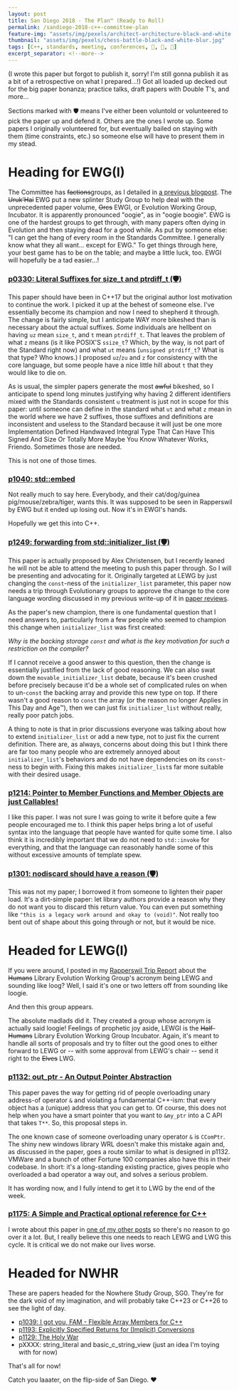 ```yaml
---
layout: post
title: San Diego 2018 - The Plan™ (Ready to Roll)
permalink: /sandiego-2018-c++-committee-plan
feature-img: "assets/img/pexels/architect-architecture-black-and-white.jpg"
thumbnail: "assets/img/pexels/chess-battle-black-and-white-blur.jpg"
tags: [C++, standards, meeting, conferences, 🤝, 📣, 📜]
excerpt_separator: <!--more-->
---
```



(I wrote this paper but forgot to publish it, sorry! I'm still gonna publish it as a bit of a retrospective on what I prepared...!) Got all loaded up decked out for the big paper bonanza; practice talks, draft papers with Double T's, and more...<!--more-->

Sections marked with 🛡️ means I've either been voluntold or volunteered to pick the paper up and defend it. Others are the ones I wrote up. Some papers I originally volunteered for, but eventually bailed on staying with them (time constraints, etc.) so someone else will have to present them in my stead.

# Heading for EWG(I)

The Committee has ~~factions~~groups, as I detailed in [a previous blogpost](/rapperswil-2018-c++-committee-trip-report). The ~~Uruk'Hai~~ EWG put a new splinter Study Group to help deal with the unprecedented paper volume, ~~Orcs~~ EWGI, or Evolution Working Group, Incubator. It is apparently pronounced "oogie", as in "oogie boogie". EWG is one of the hardest groups to get through, with many papers often dying in Evolution and then staying dead for a good while. As put by someone else: "I can get the hang of every room in the Standards Committee. I generally know what they all want... except for EWG." To get things through here, your best game has to be on the table; and maybe a little luck, too. EWGI will hopefully be a tad easier...!

### [p0330: Literal Suffixes for size_t and ptrdiff_t (🛡️)](/vendor/future_cxx/papers/d0330.html)

This paper should have been in C++17 but the original author lost motivation to continue the work. I picked it up at the behest of someone else. I've essentially become its champion and now I need to shepherd it through. The change is fairly simple, but I anticipate WAY more bikeshed than is necessary about the actual suffixes. _Some_ individuals are hellbent on having `uz` mean `size_t`, and `t` mean `ptrdiff_t`. That leaves the problem of what `z` means (is it like POSIX'S `ssize_t`? Which, by the way, is not part of the Standard right now) and what `ut` means (`unsigned ptrdiff_t`? What is that type? Who knows.) I proposed `uz`/`zu` and `z` for consistency with the core language, but some people have a nice little hill about `t` that they would like to die on.

As is usual, the simpler papers generate the most ~~awful~~ bikeshed, so I anticipate to spend long minutes justifying why having 2 different identifiers mixed with the Standards consistent `u` treatment is just not in scope for this paper: until someone can define in the standard what `ut` and what `z` mean in the world where we have 2 suffixes, those suffixes and definitions are inconsistent and useless to the Standard because it will just be one more Implementation Defined Handwaved Integral Type That Can Have This Signed And Size Or Totally More Maybe You Know Whatever Works, Friendo. Sometimes those are needed.

This is not one of those times.

### [p1040: std::embed](/vendor/future_cxx/papers/d1040.html)

Not really much to say here. Everybody, and their cat/dog/guinea pig/mouse/zebra/tiger, wants this. It was supposed to be seen in Rapperswil by EWG but it ended up losing out. Now it's in EWGI's hands.

Hopefully we get this into C++.

### [p1249: forwarding from std::initializer_list (🛡️)](https://wg21.link/p1249)

This paper is actually proposed by Alex Christensen, but I recently leaned he will not be able to attend the meeting to push this paper through. So I will be presenting and advocating for it. Originally targeted at LEWG by just changing the `const`-ness of the `initializer_list` parameter, this paper now needs a trip through Evolutionary groups to approve the change to the core language wording discussed in my previous write-up of it in [paper reviews](/sandiego-2018-pregame-paper-review-II).

As the paper's new champion, there is one fundamental question that I need answers to, particularly from a few people who seemed to champion this change when `initializer_list` was first created:

_Why is the backing storage `const` and what is the key motivation for such a restriction on the compiler?_

If I cannot receive a good answer to this question, then the change is essentially justified from the lack of good reasoning. We can also swat down the `movable_initializer_list` debate, because it's been crushed before precisely because it'd be a whole set of complicated rules on when to un-`const` the backing array and provide this new type on top. If there wasn't a good reason to `const` the array (or the reason no longer Applies in This Day and Age™), then we can just fix `initializer_list` without really, really poor patch jobs.

A thing to note is that in prior discussions everyone was talking about how to extend `initializer_list` or add a new type, not to just fix the current definition. There are, as always, concerns about doing this but I think there are far too many people who are extremely annoyed about `initializer_list`'s behaviors and do not have dependencies on its `const`-ness to begin with. Fixing this makes `initializer_list`s far more suitable with their desired usage.

### [p1214: Pointer to Member Functions and Member Objects are just Callables!](/vendor/future_cxx/papers/d1214.html)

I like this paper. I was not sure I was going to write it before quite a few people encouraged me to. I think this paper helps bring a lot of useful syntax into the language that people have wanted for quite some time. I also think it is incredibly important that we do not need to `std::invoke` for everything, and that the language can reasonably handle some of this without excessive amounts of template spew.

### [p1301: nodiscard should have a reason (🛡️)](/vendor/future_cxx/papers/d1301.html)

This was not my paper; I borrowed it from someone to lighten their paper load. It's a dirt-simple paper: let library authors provide a reason why they do not want you to discard this return value. You can even put something like `"this is a legacy work around and okay to (void)"`. Not really too bent out of shape about this going through or not, but it would be nice.

# Headed for LEWG(I)

If you were around, I posted in my [Rapperswil Trip Report](/rapperswil-2018-c++-committee-trip-report) about the ~~Humans~~ Library Evolution Working Group's acronym being LEWG and sounding like loog? Well, I said it's one or two letters off from sounding like loogie.

And then this group appears.

The absolute madlads did it. They created a group whose acronym is actually said loogie! Feelings of prophetic joy aside, LEWGI is the ~~Half-Humans~~ Library Evolution Working Group Incubator. Again, it's meant to handle all sorts of proposals and try to filter out the good ones to either forward to LEWG or -- with some approval from LEWG's chair -- send it right to the ~~Elves~~ LWG.

### [p1132: out_ptr - An Output Pointer Abstraction](/vendor/future_cxx/papers/d1132.html)

This paper paves the way for getting rid of people overloading unary address-of operator `&` and violating a fundamental C++-ism: that every object has a (unique) address that you can get to. Of course, this does not help when you have a smart pointer that you want to `&my_ptr` into a C API that takes `T**`. So, this proposal steps in.

The one known case of someone overloading unary operator `&` is `CComPtr`. The shiny new windows library WRL doesn't make this mistake again and, as discussed in the paper, goes a route similar to what is designed in p1132. VMWare and a bunch of other Fortune 100 companies also have this in their codebase. In short: it's a long-standing existing practice, gives people who overloaded a bad operator a way out, and solves a serious problem.

It has wording now, and I fully intend to get it to LWG by the end of the week.

### [p1175: A Simple and Practical optional reference for C++](/vendor/future_cxx/papers/d1175.html)

I wrote about this paper in [one of my other posts](/sandiego-2018-pregame-optional) so there's no reason to go over it a lot. But, I really believe this one needs to reach LEWG and LWG this cycle. It is critical we do not make our lives worse.

# Headed for NWHR

These are papers headed for the Nowhere Study Group, SG0. They're for the dark void of my imagination, and will probably take C++23 or C++26 to see the light of day.

- [p1039: I got you, FAM - Flexible Array Members for C++](/vendor/future_cxx/papers/d1039.html)
- [p1193: Explicitly Specified Returns for (Implicit) Conversions](/vendor/future_cxx/papers/d1193.html)
- [p1129: The Holy War](/vendor/future_cxx/papers/d1130.html)
- pXXXX: string_literal and basic_c_string_view (just an idea I'm toying with for now)

That's all for now!

Catch you laaater, on the flip-side of San Diego. ♥
